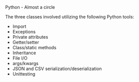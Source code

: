 Python - Almost a circle

The three classes involved utilizing the following Python tools:
- Import
- Exceptions
- Private attributes
- Getter/setter
- Class/static methods
- Inheritance
- File I/O
- args/kwargs
- JSON and CSV serialization/deserialization
- Unittesting
